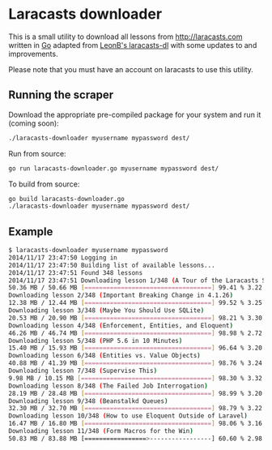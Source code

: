 # Laracasts downloader

This is a small utility to download all lessons from http://laracasts.com
written in [Go](http://golang.org/) adapted from
[LeonB's laracasts-dl](https://github.com/LeonB/laracasts-dl) with some updates
to and improvements.

Please note that you must have an account on laracasts to use this utility.

## Running the scraper

Download the appropriate pre-compiled package for your system and run it (coming soon):

``` bash
./laracasts-downloader myusername mypassword dest/
```
Run from source:

``` bash
go run laracasts-downloader.go myusername mypassword dest/
```

To build from source:

``` bash
go build laracasts-downloader.go
./laracasts-downloader myusername mypassword dest/
```

## Example

``` bash
$ laracasts-downloader myusername mypassword
2014/11/17 23:47:50 Logging in
2014/11/17 23:47:50 Building list of available lessons...
2014/11/17 23:47:51 Found 348 lessons
2014/11/17 23:47:51 Downloading lesson 1/348 (A Tour of the Laracasts Source)
50.36 MB / 50.66 MB [===================================] 99.41 % 3.22 MB/s 2014/11/17 23:48:08
Downloading lesson 2/348 (Important Breaking Change in 4.1.26)
12.38 MB / 12.44 MB [===================================] 99.52 % 3.25 MB/s 2014/11/17 23:48:12
Downloading lesson 3/348 (Maybe You Should Use SQLite)
20.53 MB / 20.90 MB [===================================] 98.21 % 3.30 MB/s 2014/11/17 23:48:20
Downloading lesson 4/348 (Enforcement, Entities, and Eloquent)
46.26 MB / 46.74 MB [===================================] 98.98 % 2.72 MB/s 2014/11/17 23:48:38
Downloading lesson 5/348 (PHP 5.6 in 10 Minutes)
15.40 MB / 15.93 MB [===================================] 96.64 % 3.20 MB/s 2014/11/17 23:48:43
Downloading lesson 6/348 (Entities vs. Value Objects)
40.88 MB / 41.39 MB [===================================] 98.76 % 3.24 MB/s 2014/11/17 23:48:57
Downloading lesson 7/348 (Supervise This)
9.98 MB / 10.15 MB [====================================] 98.30 % 3.32 MB/s 2014/11/17 23:49:01
Downloading lesson 8/348 (The Failed Job Interrogation)
28.19 MB / 28.48 MB [===================================] 98.99 % 3.20 MB/s 2014/11/17 23:49:11
Downloading lesson 9/348 (Beanstalkd Queues)
32.30 MB / 32.70 MB [===================================] 98.79 % 3.22 MB/s 2014/11/17 23:49:22
Downloading lesson 10/348 (How to use Eloquent Outside of Laravel)
16.47 MB / 16.80 MB [===================================] 98.06 % 3.16 MB/s 2014/11/17 23:49:28
Downloading lesson 11/348 (Form Macros for the Win)
50.83 MB / 83.88 MB [=================>-----------------] 60.60 % 2.98 MB/s 11s
```
